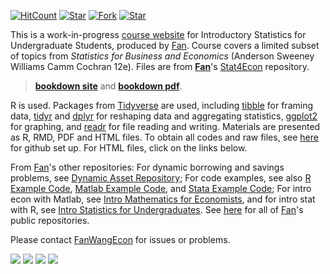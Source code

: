 [![HitCount](http://hits.dwyl.io/fanwangecon/Stat4Econ.svg)](https://github.com/FanWangEcon/Stat4Econ)  [![Star](https://img.shields.io/github/stars/fanwangecon/Stat4Econ?style=social)](https://github.com/FanWangEcon/Stat4Econ/stargazers) [![Fork](https://img.shields.io/github/forks/fanwangecon/Stat4Econ?style=social)](https://github.com/FanWangEcon/Stat4Econ/network/members) [![Star](https://img.shields.io/github/watchers/fanwangecon/Stat4Econ?style=social)](https://github.com/FanWangEcon/Stat4Econ/watchers)

This is a work-in-progress [course website](https://fanwangecon.github.io/Stat4Econ/) for Introductory Statistics for Undergraduate Students, produced by [Fan](https://fanwangecon.github.io/). Course covers a limited subset of topics from *Statistics for Business and Economics* (Anderson Sweeney Williams Camm Cochran 12e). Files are from [**Fan**](https://fanwangecon.github.io/)'s [Stat4Econ](https://github.com/FanWangEcon/Stat4Econ) repository.

> [**bookdown site**](https://fanwangecon.github.io/Stat4Econ/bookdown) and [**bookdown pdf**](https://fanwangecon.github.io/Stat4Econ/bookdown/Introductory-Statistics-with-R-tidyverse.pdf).

R is used. Packages from [Tidyverse](https://www.tidyverse.org/) are used, including [tibble](https://tibble.tidyverse.org/) for framing data, [tidyr](https://dplyr.tidyverse.org/) and [dplyr](https://dplyr.tidyverse.org/) for reshaping data and aggregating statistics, [ggplot2](https://ggplot2.tidyverse.org/) for graphing, and [readr](https://readr.tidyverse.org/) for file reading and writing. Materials are presented as R, RMD, PDF and HTML files. To obtain all codes and raw files, see [here](https://fanwangecon.github.io/Stat4Econ/docs/gitsetup.html) for github set up. For HTML files, click on the links below.

From [Fan](https://fanwangecon.github.io/)'s other repositories: For dynamic borrowing and savings problems, see [Dynamic Asset Repository](https://fanwangecon.github.io/CodeDynaAsset/); For code examples, see also [R Example Code](https://fanwangecon.github.io/R4Econ/), [Matlab Example Code](https://fanwangecon.github.io/M4Econ/), and [Stata Example Code](https://fanwangecon.github.io/Stata4Econ/); For intro econ with Matlab, see [Intro Mathematics for Economists](https://fanwangecon.github.io/Math4Econ/), and for intro stat with R, see [Intro Statistics for Undergraduates](https://fanwangecon.github.io/Stat4Econ/). See [here](https://github.com/FanWangEcon) for all of [Fan](https://fanwangecon.github.io/)'s public repositories.

Please contact [FanWangEcon](https://fanwangecon.github.io/) for issues or problems.

[![](https://img.shields.io/github/last-commit/fanwangecon/Stat4Econ)](https://github.com/FanWangEcon/Stat4Econ/commits/master) [![](https://img.shields.io/github/commit-activity/m/fanwangecon/Stat4Econ)](https://github.com/FanWangEcon/Stat4Econ/graphs/commit-activity) [![](https://img.shields.io/github/issues/fanwangecon/Stat4Econ)](https://github.com/FanWangEcon/Stat4Econ/issues) [![](https://img.shields.io/github/issues-pr/fanwangecon/Stat4Econ)](https://github.com/FanWangEcon/Stat4Econ/pulls)
